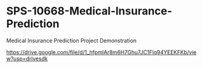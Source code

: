# SPS-10668-Medical-Insurance-Prediction
Medical Insurance Prediction
Project Demonstration

https://drive.google.com/file/d/1_hfpmlAr8m6H7Ghu7JC1Flq94YEEKFKb/view?usp=drivesdk
